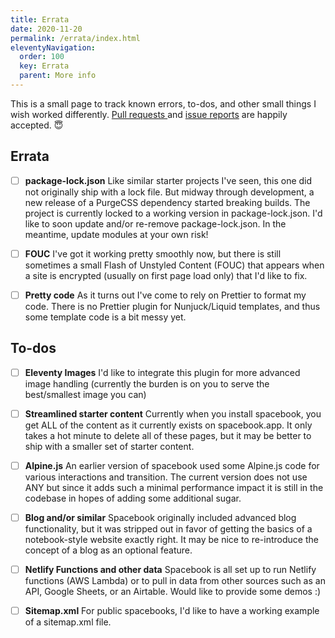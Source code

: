 ```yaml
---
title: Errata
date: 2020-11-20
permalink: /errata/index.html
eleventyNavigation:
  order: 100
  key: Errata
  parent: More info
---
```

This is a small page to track known errors, to-dos, and other small things I wish worked differently. [Pull requests ](https://github.com/broeker/spacebook) and [issue reports](https://github.com/broeker/spacebook/issues) are happily accepted. 😇

## Errata 

* [ ] **package-lock.json** Like similar starter projects I've seen, this one did not originally ship with a lock file. But midway through development, a new release of a PurgeCSS dependency started breaking builds. The project is currently locked to a working version in package-lock.json. I'd like to soon update and/or re-remove package-lock.json. In the meantime, update modules at your own risk!
* [ ]  **FOUC** I've got it working pretty smoothly now, but there is still sometimes a small Flash of Unstyled Content (FOUC) that appears when a site is encrypted (usually on first page load only) that I'd like to fix.  
* [ ] **Pretty code** As it turns out I've come to rely on Prettier to format my code. There is no Prettier plugin for Nunjuck/Liquid templates, and thus some template code is a bit messy yet.


## To-dos

* [ ] **Eleventy Images** I'd like to integrate this plugin for more advanced image handling (currently the burden is on you to serve the best/smallest image you can)
* [ ] **Streamlined starter content** Currently when you install spacebook, you get ALL of the content as it currently exists on spacebook.app. It only takes a hot minute to delete all of these pages, but it may be better to ship with a smaller set of starter content.
* [ ] **Alpine.js** An earlier version of spacebook used some Alpine.js code for various interactions and transition. The current version does not use ANY but since it adds such a minimal performance impact it is still in the codebase in hopes of adding some additional sugar.
* [ ] **Blog and/or similar** Spacebook originally included advanced blog functionality, but it was stripped out in favor of getting the basics of a notebook-style website exactly right. It may be nice to re-introduce the concept of a blog as an optional feature.
* [ ] **Netlify Functions and other data** Spacebook is all set up to run Netlify functions (AWS Lambda) or to pull in data from other sources such as an API, Google Sheets, or an Airtable. Would like to provide some demos :)
* [ ] **Sitemap.xml** For public spacebooks, I'd like to have a working example of a sitemap.xml file.


